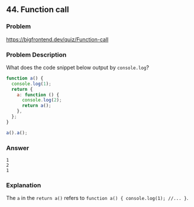 ## 44. Function call

### Problem

https://bigfrontend.dev/quiz/Function-call

### Problem Description

What does the code snippet below output by `console.log`?

```js
function a() {
  console.log(1);
  return {
    a: function () {
      console.log(2);
      return a();
    },
  };
}

a().a();
```

### Answer

```
1
2
1
```

### Explanation

The `a` in the `return a()` refers to `function a() { console.log(1); //... }`.
